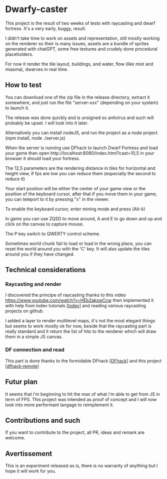 # Dwarfy-caster

This project is the result of two weeks of tests with raycasting and dwarf fortress.
It's a very early, buggy, result.

I didn't take time to work on assets and representation, still mostly working on the renderer so their is many issues, assets are a bundle of sprites generated with chatGPT, some free textures and crudely done procedural placeholders.


For now it render the tile layout, buildings, and water, flow (like mist and miasma), dwarves in real time.


## How to test
You can download one of the zip file in the release directory, extract it somewhere, and just run the file "server-xxx" (depending on your system) to launch it.

The release was done quickly and is unsigned so antivirus and such will probably be upset. I will look into it later.

Alternatively you can install nodeJS, and run the project as a node project (npm install, node ./server.js)

When the server is running use DFhack to launch Dwarf Fortress and load your game then open
http://localhost:8080/index.html?cast=10,5
in your browser it should load your fortress.

The 12,5 parameters are the rendering distance in tiles for horizontal and height view, if fps are low you can reduce them (especially the second to reduce it)

Your start position will be either the center of your game view or the position of the keyboard cursor, after that if you move them in your game, you can teleport to it by pressing "x" in the viewer.

To enable the keyboard cursor, enter mining mode and press (Alt-k)

In game you can use ZQSD to move around, A and E to go down and up and click on the canvas to capture mouse.

The P key switch to QWERTY control scheme.

Sometimes world chunk fail to load or load in the wrong place, you can reset the world around you with the 'C' key. It will also update the tiles around you if they have changed.


## Technical considerations

### Raycasting and render
I discovered the principe of raycasting thanks to this video https://www.youtube.com/watch?v=HEb2akswCcw
then implemented it with help from lodev tutorials [[lodev](https://lodev.org/cgtutor/raycasting.html)] and reading various raycasting projects on github.

I added a layer to render multilevel maps, it's not the most elegant things but seems to work mostly ok for now, beside that the raycasting part is really standard and it return the list of hits to the renderer which will draw them in a simple JS canvas.

### DF connection and read
This part is done thanks to the formidable DFhack [[DFhack](https://docs.dfhack.org/en/stable/)] and this project [[dfhack-remote](https://github.com/alexchandel/dfhack-remote)] 


## Futur plan
It seems that i'm beginning to hit the max of what i'm able to get from JS in term of FPS. This project was intended as proof of concept and I will now look into more performant langage to reimplement it.


## Contributions and such
If you want to contribute to the project, all PR, ideas and remark are welcome.


## Avertissement
This is an experiment released as is, there is no warranty of anything but I hope it will work for you.